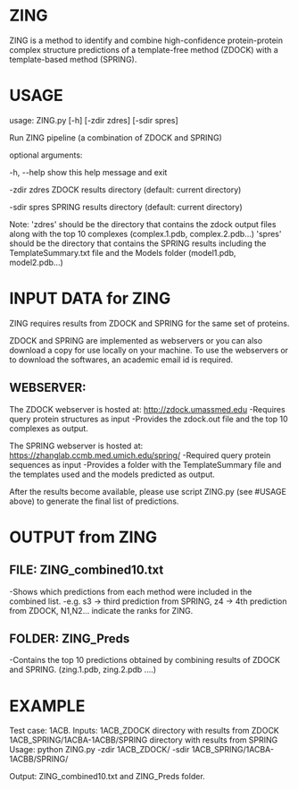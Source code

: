 # ZING
ZING is a method to identify and combine high-confidence protein-protein complex structure predictions of a template-free method (ZDOCK) with a template-based method (SPRING). 

# USAGE
usage: ZING.py [-h] [-zdir zdres] [-sdir spres]

Run ZING pipeline (a combination of ZDOCK and SPRING)

optional arguments:

  -h, --help   show this help message and exit
  
  -zdir zdres  ZDOCK results directory (default: current directory)
  
  -sdir spres  SPRING results directory (default: current directory)

Note: 
'zdres' should be the directory that contains the zdock output files along with the top 10 complexes (complex.1.pdb, complex.2.pdb...)
'spres' should be the directory that contains the SPRING results including the TemplateSummary.txt file and the Models folder (model1.pdb, model2.pdb...) 


# INPUT DATA for ZING
ZING requires results from ZDOCK and SPRING for the same set of proteins. 

ZDOCK and SPRING are implemented as webservers or you can also download a copy for use locally on your machine. 
To use the webservers or to download the softwares, an academic email id is required. 

## WEBSERVER:
The ZDOCK webserver is hosted at:
http://zdock.umassmed.edu
-Requires query protein structures as input 
-Provides the zdock.out file and the top 10 complexes as output. 

The SPRING webserver is hosted at:
https://zhanglab.ccmb.med.umich.edu/spring/
-Required query protein sequences as input
-Provides a folder with the TemplateSummary file and the templates used and the models predicted as output. 

After the results become available, please use script ZING.py (see #USAGE above) to generate the final list of predictions. 


# OUTPUT from ZING
## FILE: ZING_combined10.txt
-Shows which predictions from each method were included in the combined list. 
-e.g. s3 -> third prediction from SPRING, z4 -> 4th prediction from ZDOCK, N1,N2... indicate the ranks for ZING. 

## FOLDER: ZING_Preds
-Contains the top 10 predictions obtained by combining results of ZDOCK and SPRING. (zing.1.pdb, zing.2.pdb ....) 

# EXAMPLE
Test case: 1ACB. 
Inputs: 1ACB_ZDOCK directory with results from ZDOCK
	1ACB_SPRING/1ACBA-1ACBB/SPRING  directory with results from SPRING
Usage:
python ZING.py -zdir 1ACB_ZDOCK/ -sdir 1ACB_SPRING/1ACBA-1ACBB/SPRING/

Output: ZING_combined10.txt and ZING_Preds folder. 

